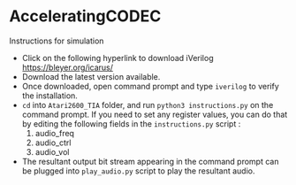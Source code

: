 # AcceleratingCODEC

Instructions for simulation
- Click on the following hyperlink to download iVerilog https://bleyer.org/icarus/
- Download the latest version available.
- Once downloaded, open command prompt and type `iverilog` to verify the installation.
- `cd` into `Atari2600_TIA` folder, and run `python3 instructions.py` on the command prompt. If you need to set any register values, you can do that by editing the following fields in the `instructions.py` script :
    1. audio_freq
    2. audio_ctrl
    3. audio_vol
- The resultant output bit stream appearing in the command prompt can be plugged into `play_audio.py` script to play the resultant audio.